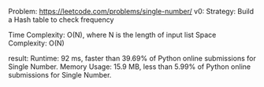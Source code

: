Problem: https://leetcode.com/problems/single-number/
v0:
Strategy: Build a Hash table to check frequency

Time Complexity: O(N), where N is the length of input list
Space Complexity: O(N)

result: 
Runtime: 92 ms, faster than 39.69% of Python online submissions for Single Number.
Memory Usage: 15.9 MB, less than 5.99% of Python online submissions for Single Number.
